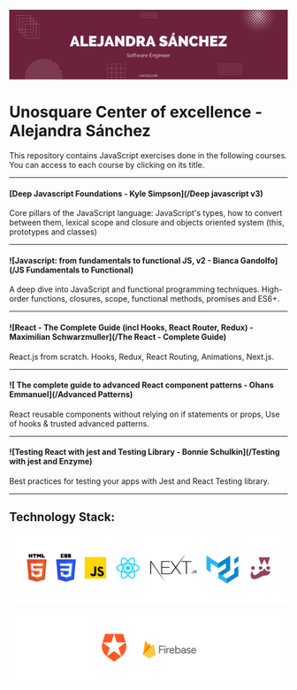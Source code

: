 ![banner](assets/Banner-AlejandraSanchez.png)

# Unosquare Center of excellence - Alejandra Sánchez

This repository contains JavaScript exercises done in the following courses. You can access to each course by clicking on its title.

------------


#### [Deep Javascript Foundations - Kyle Simpson](/Deep javascript v3)
Core pillars of the JavaScript language: JavaScript's types, how to convert between them, lexical scope and closure and objects oriented system (this, prototypes and classes)


------------


#### ![Javascript: from fundamentals to functional JS, v2 - Bianca Gandolfo](/JS Fundamentals to Functional)
A deep dive into JavaScript and functional programming techniques. High-order functions, closures, scope, functional methods, promises and ES6+.


------------


#### ![React - The Complete Guide (incl Hooks, React Router, Redux) - Maximilian Schwarzmuller](/The React - Complete Guide)
React.js from scratch. Hooks, Redux, React Routing, Animations, Next.js.


------------


#### ![ The complete guide to advanced React component patterns - Ohans Emmanuel](/Advanced Patterns)
React reusable components without relying on if statements or props, Use of hooks & trusted advanced patterns.


------------


#### ![Testing React with jest and Testing Library - Bonnie Schulkin](/Testing with jest and Enzyme)
Best practices for testing your apps with Jest and React Testing library.


------------

## Technology Stack:
![Technology stack](assets/FrontendTools.png)

![banner](assets/Backend.png)
